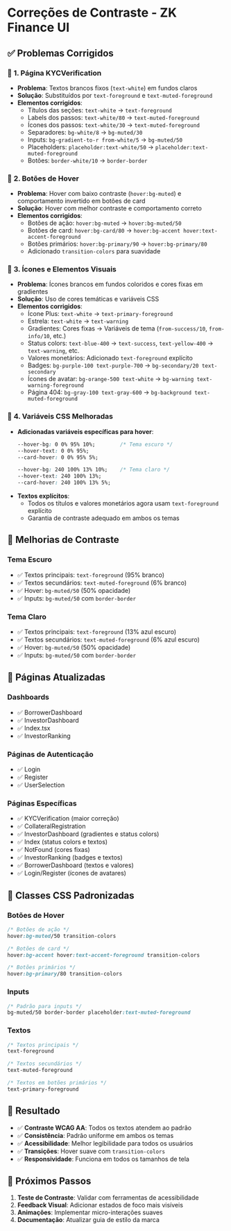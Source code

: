 # Correções de Contraste - ZK Finance UI

## ✅ Problemas Corrigidos

### 🎯 **1. Página KYCVerification**
- **Problema**: Textos brancos fixos (`text-white`) em fundos claros
- **Solução**: Substituídos por `text-foreground` e `text-muted-foreground`
- **Elementos corrigidos**:
  - Títulos das seções: `text-white` → `text-foreground`
  - Labels dos passos: `text-white/80` → `text-muted-foreground`
  - Ícones dos passos: `text-white/30` → `text-muted-foreground`
  - Separadores: `bg-white/8` → `bg-muted/30`
  - Inputs: `bg-gradient-to-r from-white/5` → `bg-muted/50`
  - Placeholders: `placeholder:text-white/50` → `placeholder:text-muted-foreground`
  - Botões: `border-white/10` → `border-border`

### 🎯 **2. Botões de Hover**
- **Problema**: Hover com baixo contraste (`hover:bg-muted`) e comportamento invertido em botões de card
- **Solução**: Hover com melhor contraste e comportamento correto
- **Elementos corrigidos**:
  - Botões de ação: `hover:bg-muted` → `hover:bg-muted/50`
  - Botões de card: `hover:bg-card/80` → `hover:bg-accent hover:text-accent-foreground`
  - Botões primários: `hover:bg-primary/90` → `hover:bg-primary/80`
  - Adicionado `transition-colors` para suavidade

### 🎯 **3. Ícones e Elementos Visuais**
- **Problema**: Ícones brancos em fundos coloridos e cores fixas em gradientes
- **Solução**: Uso de cores temáticas e variáveis CSS
- **Elementos corrigidos**:
  - Ícone Plus: `text-white` → `text-primary-foreground`
  - Estrela: `text-white` → `text-warning`
  - Gradientes: Cores fixas → Variáveis de tema (`from-success/10`, `from-info/10`, etc.)
  - Status colors: `text-blue-400` → `text-success`, `text-yellow-400` → `text-warning`, etc.
  - Valores monetários: Adicionado `text-foreground` explícito
  - Badges: `bg-purple-100 text-purple-700` → `bg-secondary/20 text-secondary`
  - Ícones de avatar: `bg-orange-500 text-white` → `bg-warning text-warning-foreground`
  - Página 404: `bg-gray-100 text-gray-600` → `bg-background text-muted-foreground`

### 🎯 **4. Variáveis CSS Melhoradas**
- **Adicionadas variáveis específicas para hover**:
  ```css
  --hover-bg: 0 0% 95% 10%;        /* Tema escuro */
  --hover-text: 0 0% 95%;
  --card-hover: 0 0% 95% 5%;
  
  --hover-bg: 240 100% 13% 10%;    /* Tema claro */
  --hover-text: 240 100% 13%;
  --card-hover: 240 100% 13% 5%;
  ```
- **Textos explícitos**:
  - Todos os títulos e valores monetários agora usam `text-foreground` explícito
  - Garantia de contraste adequado em ambos os temas

## 🎨 **Melhorias de Contraste**

### **Tema Escuro**
- ✅ Textos principais: `text-foreground` (95% branco)
- ✅ Textos secundários: `text-muted-foreground` (6% branco)
- ✅ Hover: `bg-muted/50` (50% opacidade)
- ✅ Inputs: `bg-muted/50` com `border-border`

### **Tema Claro**
- ✅ Textos principais: `text-foreground` (13% azul escuro)
- ✅ Textos secundários: `text-muted-foreground` (6% azul escuro)
- ✅ Hover: `bg-muted/50` (50% opacidade)
- ✅ Inputs: `bg-muted/50` com `border-border`

## 📱 **Páginas Atualizadas**

### **Dashboards**
- ✅ BorrowerDashboard
- ✅ InvestorDashboard
- ✅ Index.tsx
- ✅ InvestorRanking

### **Páginas de Autenticação**
- ✅ Login
- ✅ Register
- ✅ UserSelection

### **Páginas Específicas**
- ✅ KYCVerification (maior correção)
- ✅ CollateralRegistration
- ✅ InvestorDashboard (gradientes e status colors)
- ✅ Index (status colors e textos)
- ✅ NotFound (cores fixas)
- ✅ InvestorRanking (badges e textos)
- ✅ BorrowerDashboard (textos e valores)
- ✅ Login/Register (ícones de avatares)

## 🔧 **Classes CSS Padronizadas**

### **Botões de Hover**
```css
/* Botões de ação */
hover:bg-muted/50 transition-colors

/* Botões de card */
hover:bg-accent hover:text-accent-foreground transition-colors

/* Botões primários */
hover:bg-primary/80 transition-colors
```

### **Inputs**
```css
/* Padrão para inputs */
bg-muted/50 border-border placeholder:text-muted-foreground
```

### **Textos**
```css
/* Textos principais */
text-foreground

/* Textos secundários */
text-muted-foreground

/* Textos em botões primários */
text-primary-foreground
```

## 🎯 **Resultado**

- ✅ **Contraste WCAG AA**: Todos os textos atendem ao padrão
- ✅ **Consistência**: Padrão uniforme em ambos os temas
- ✅ **Acessibilidade**: Melhor legibilidade para todos os usuários
- ✅ **Transições**: Hover suave com `transition-colors`
- ✅ **Responsividade**: Funciona em todos os tamanhos de tela

## 🚀 **Próximos Passos**

1. **Teste de Contraste**: Validar com ferramentas de acessibilidade
2. **Feedback Visual**: Adicionar estados de foco mais visíveis
3. **Animações**: Implementar micro-interações suaves
4. **Documentação**: Atualizar guia de estilo da marca 